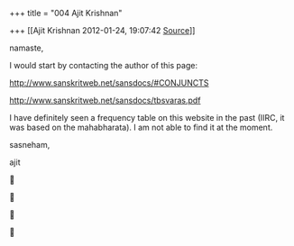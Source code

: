 +++
title = "004 Ajit Krishnan"

+++
[[Ajit Krishnan	2012-01-24, 19:07:42 [Source](https://groups.google.com/g/samskrita/c/4oGLpUXyjxI)]]



namaste,

  

I would start by contacting the author of this page:

  

<http://www.sanskritweb.net/sansdocs/#CONJUNCTS>  

<http://www.sanskritweb.net/sansdocs/tbsvaras.pdf>

  

I have definitely seen a frequency table on this website in the past (IIRC, it was based on the mahabharata). I am not able to find it at the moment.

  

sasneham,



 ajit





  
  
  









